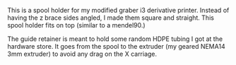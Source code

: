This is a spool holder for my modified graber i3 derivative printer.  Instead of having the z brace sides angled, I made them square and straight.  This spool holder fits on top (similar to a mendel90.)

The guide retainer is meant to hold some random HDPE tubing I got at the hardware store.  It goes from the spool to the extruder (my geared NEMA14 3mm extruder) to avoid any drag on the X carriage.
